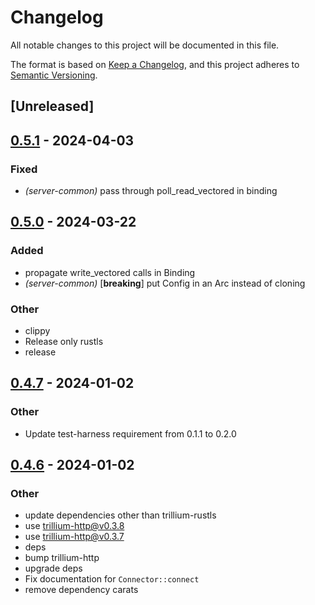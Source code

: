 # Changelog
All notable changes to this project will be documented in this file.

The format is based on [Keep a Changelog](https://keepachangelog.com/en/1.0.0/),
and this project adheres to [Semantic Versioning](https://semver.org/spec/v2.0.0.html).

## [Unreleased]

## [0.5.1](https://github.com/trillium-rs/trillium/compare/trillium-server-common-v0.5.0...trillium-server-common-v0.5.1) - 2024-04-03

### Fixed
- *(server-common)* pass through poll_read_vectored in binding

## [0.5.0](https://github.com/trillium-rs/trillium/compare/trillium-server-common-v0.4.7...trillium-server-common-v0.5.0) - 2024-03-22

### Added
- propagate write_vectored calls in Binding
- *(server-common)* [**breaking**] put Config in an Arc instead of cloning

### Other
- clippy
- Release only rustls
- release

## [0.4.7](https://github.com/trillium-rs/trillium/compare/trillium-server-common-v0.4.6...trillium-server-common-v0.4.7) - 2024-01-02

### Other
- Update test-harness requirement from 0.1.1 to 0.2.0

## [0.4.6](https://github.com/trillium-rs/trillium/compare/trillium-server-common-v0.4.5...trillium-server-common-v0.4.6) - 2024-01-02

### Other
- update dependencies other than trillium-rustls
- use trillium-http@v0.3.8
- use trillium-http@v0.3.7
- deps
- bump trillium-http
- upgrade deps
- Fix documentation for `Connector::connect`
- remove dependency carats
